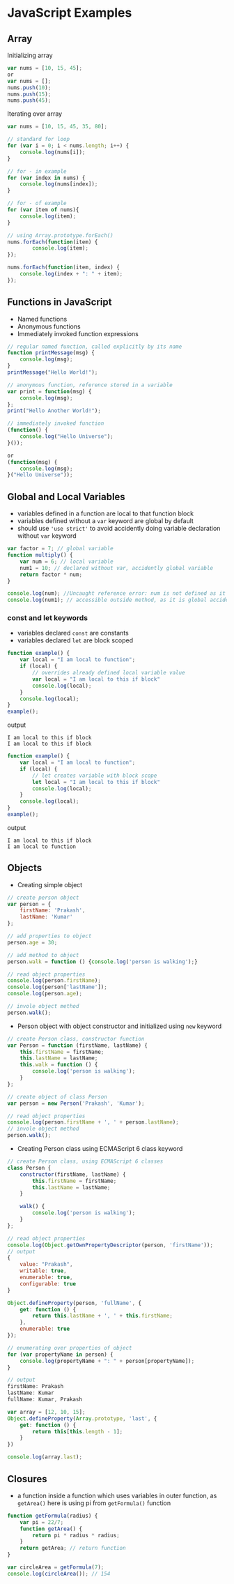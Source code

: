 # JavaScript Examples

## Array
Initializing array
```javascript
var nums = [10, 15, 45];
or
var nums = [];
nums.push(10);
nums.push(15);
nums.push(45);
```

Iterating over array
```javascript
var nums = [10, 15, 45, 35, 80];

// standard for loop
for (var i = 0; i < nums.length; i++) {
	console.log(nums[i]);
}

// for - in example
for (var index in nums) {
	console.log(nums[index]);
}

// for - of example
for (var item of nums){
	console.log(item);
}

// using Array.prototype.forEach()
nums.forEach(function(item) {
		console.log(item);
});

nums.forEach(function(item, index) {
	console.log(index + ": " + item);
});
```

## Functions in JavaScript
- Named functions
- Anonymous functions
- Immediately invoked function expressions

```javascript
// regular named function, called explicitly by its name
function printMessage(msg) {
	console.log(msg);
}
printMessage("Hello World!");

// anonymous function, reference stored in a variable
var print = function(msg) {
	console.log(msg);
};
print("Hello Another World!");

// immediately invoked function
(function() {
	console.log("Hello Universe");
}());

or
(function(msg) {
	console.log(msg);
}("Hello Universe"));
```

## Global and Local Variables
- variables defined in a function are local to that function block
- variables defined without a `var` keyword are global by default
- should use `'use strict'` to avoid accidently doing variable declaration without `var` keyword

```js
var factor = 7; // global variable
function multiply() {
	var num = 6; // local variable
	num1 = 10; // declared without var, accidently global variable
	return factor * num;
}

console.log(num); //Uncaught reference error: num is not defined as it is local to function blcok
console.log(num1); // accessible outside method, as it is global accidently
```

### const and let keywords
- variables declared `const` are constants
- variables declared `let` are block scoped

```js
function example() {
	var local = "I am local to function";
	if (local) {
		// overrides already defined local variable value
		var local = "I am local to this if block"
		console.log(local);
	}
	console.log(local);
}
example();
```
output
```
I am local to this if block
I am local to this if block
```

```js
function example() {
	var local = "I am local to function";
	if (local) {
		// let creates variable with block scope
		let local = "I am local to this if block"
		console.log(local);
	}
	console.log(local);
}
example();
```
output
```
I am local to this if block
I am local to function
```
## Objects
- Creating simple object

```js
// create person object
var person = {
    firstName: 'Prakash',
    lastName: 'Kumar'
};

// add properties to object
person.age = 30;

// add method to object
person.walk = function () {console.log('person is walking');}

// read object properties
console.log(person.firstName);
console.log(person['lastName']);
console.log(person.age);

// invole object method
person.walk();
```
- Person object with object constructor and initialized using `new` keyword

```js
// create Person class, constructor function
var Person = function (firstName, lastName) {
    this.firstName = firstName;
    this.lastName = lastName;
    this.walk = function () {
        console.log('person is walking');
    }
};

// create object of class Person
var person = new Person('Prakash', 'Kumar');

// read object properties
console.log(person.firstName + ', ' + person.lastName);
// invole object method
person.walk();
```
- Creating Person class using ECMAScript 6 class keyword

```js
// create Person class, using ECMAScript 6 classes
class Person {
    constructor(firstName, lastName) {
        this.firstName = firstName;
        this.lastName = lastName;
    }

    walk() {
        console.log('person is walking');
    }
};
```

```js
// read object properties
console.log(Object.getOwnPropertyDescriptor(person, 'firstName'));
// output
{
	value: "Prakash",
	writable: true,
	enumerable: true,
	configurable: true
}
```

```js
Object.defineProperty(person, 'fullName', {
	get: function () {
		return this.lastName + ', ' + this.firstName;
	},
	enumerable: true
});

// enumerating over properties of object
for (var propertyName in person) {
	console.log(propertyName + ": " + person[propertyName]);
}

// output
firstName: Prakash
lastName: Kumar
fullName: Kumar, Prakash
```

```js
var array = [12, 10, 15];
Object.defineProperty(Array.prototype, 'last', {
	get: function () {
		return this[this.length - 1];
	}
})

console.log(array.last);
```


## Closures

- a function inside a function which uses variables in outer function, as `getArea()` here is using pi from `getFormula()` function

```js
function getFormula(radius) {
	var pi = 22/7;
	function getArea() {
		return pi * radius * radius;
	}
	return getArea; // return function
}

var circleArea = getFormula(7);
console.log(circleArea()); // 154
```
